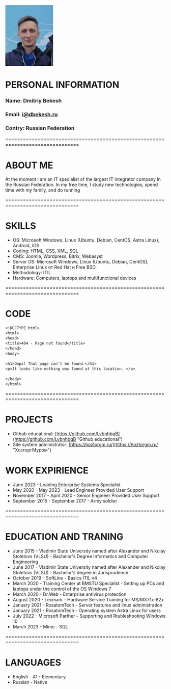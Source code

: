 ![Photo](/myphoto.jpg)

# PERSONAL INFORMATION
### Name: Dmitriy Bekesh
### Email: [i@dbekesh.ru](mailto:i@dbekesh.ru "i@dbekesh.ru")
### Contry: Russian Federation
===============================================================================

# ABOUT ME
At the moment I am an IT specialist of the largest IT integrator company in the Russian Federation. In my free time, I study new technologies, spend time with my family, and do running

===============================================================================

# SKILLS
* OS: Microsoft Windows, Linux (Ubuntu, Debian, CentOS, Astra Linux), Android, iOS
* Coding: HTML, CSS, XML, SQL
* CMS: Joomla, Wordpress, Bitrix, Webasyst
* Server OS: Microsoft Windows, Linux (Ubuntu, Debian, CentOS), Enterprise Linux от Red Hat и Free BSD.
* Methodology: ITIL
* Hardware: Computers, laptops and multifunctional devices

===============================================================================

# CODE

```
<!DOCTYPE html>
<html>
<head>
<title>404 - Page not found</title>
</head>
<body>

<h1>Oops! That page can’t be found.</h1>
<p>It looks like nothing was found at this location. </p>

</body>
</html>
```
===============================================================================

# PROJECTS
* Github educational: [https://github.com/LvbnhbqB](https://github.com/LvbnhbqB "Github educational")
* Site system administrator: [https://hoztorgm.ru/](https://hoztorgm.ru/ "ХозторгМуром")

# WORK EXPIRIENCE
* June 2023 - Leading Enterprise Systems Specialist
* May 2020 - May 2023 - Lead Engineer Provided User Support
* November 2017 - April 2020 - Senior Engineer Provided User Support
* September 2015 - September 2017 - Army soldier

===============================================================================

# EDUCATION AND TRANING
* June 2015 - Vladimir State University named after Alexander and Nikolay Stoletovs (VLSU) - Bachelor's Degree Informatics and Computer Engineering
* June 2017 - Vladimir State University named after Alexander and Nikolay Stoletovs (VLSU) - Bachelor's degree in Jurisprudence
* October 2019 - SoftLine - Basics ITIL v4
* March 2020 - Training Center at BMSTU Specialist - Setting up PCs and laptops under the control of the OS Windows 7
* March 2020 - Dr.Web - Enterprise antivirus protection
* August 2020 - Lexmark - Hardware Service Training for MS/MX71x-82x
* January 2021 - RosatomTech - Server features and linux administration
* January 2021 - RosatomTech - Operating system Astra Linux for users
* July 2022 - Microsoft Parther - Supporting and Rtubleshooting Windows 10
* March 2023 - Mimo - SQL

===============================================================================

# LANGUAGES
* English - A1 - Elementary
* Russian - Native
